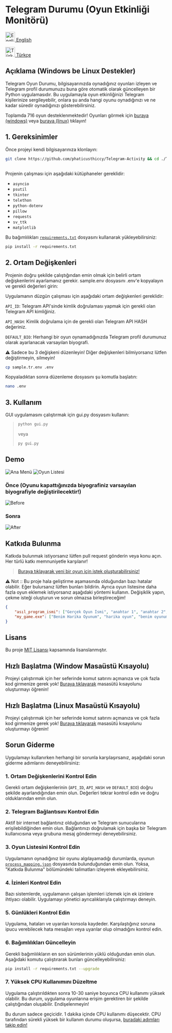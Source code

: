 # Telegram Durumu (Oyun Etkinliği Monitörü)

[<img src="https://images.emojiterra.com/openmoji/v15.0/512px/1f1ec-1f1e7.png" alt="English" width="30" height="30"> English](README.md)

[<img src="https://images.emojiterra.com/openmoji/v15.0/512px/1f1f9-1f1f7.png" alt="Türkçe" width="30" height="30"> Türkçe](README.tr.md)

## Açıklama (Windows be Linux Destekler)

Telegram Oyun Durumu, bilgisayarınızda oynadığınız oyunları izleyen ve Telegram profil durumunuzu buna göre otomatik olarak güncelleyen bir Python uygulamasıdır. Bu uygulamayla oyun etkinliğinizi Telegram kişilerinize sergileyebilir, onlara şu anda hangi oyunu oynadığınızı ve ne kadar süredir oynadığınızı gösterebilirsiniz.

Toplamda 716 oyun desteklenmektedir! Oyunları görmek için [buraya (windows)](https://github.com/phaticusthiccy/Telegram-Activity/blob/master/games/games.csv) veya [buraya (linux)](https://github.com/phaticusthiccy/Telegram-Activity/blob/master/games/games_linux.csv) tıklayın!

## 1. Gereksinimler

Önce projeyi kendi bilgisayarınıza klonlayın:
```bash
git clone https://github.com/phaticusthiccy/Telegram-Activity && cd ./Telegram-Activity
```

## 

Projenin çalışması için aşağıdaki kütüphaneler gereklidir:

- `asyncio`
- `psutil`
- `tkinter`
- `telethon`
- `python-dotenv`
- `pillow`
- `requests`
- `sv_ttk`
- `matplotlib`

Bu bağımlılıkları [`requirements.txt`](./requirements.txt) dosyasını kullanarak yükleyebilirsiniz:

```bash
pip install -r requirements.txt
```


## 2. Ortam Değişkenleri

Projenin doğru şekilde çalıştığından emin olmak için belirli ortam değişkenlerini ayarlamanız gerekir. sample.env dosyasını .env'e kopyalayın ve gerekli değerleri girin:

Uygulamanın düzgün çalışması için aşağıdaki ortam değişkenleri gereklidir:

``API_ID``: Telegram API'sinde kimlik doğrulaması yapmak için gerekli olan Telegram API kimliğiniz.

``API_HASH``: Kimlik doğrulama için de gerekli olan Telegram API HASH değeriniz.

``DEFAULT_BIO``: Herhangi bir oyun oynamadığınızda Telegram profil durumunuz olarak ayarlanacak varsayılan biyografi.

⚠ Sadece bu 3 değişkeni düzenleyin! Diğer değişkenleri bilmiyorsanız lütfen değiştirmeyin, silmeyin!

```bash
cp sample.tr.env .env
```

Kopyaladıktan sonra düzenleme dosyasını şu komutla başlatın:

```bash
nano .env
```

## 3. Kullanım
GUI uygulamasını çalıştırmak için gui.py dosyasını kullanın:

> ```bash
> python gui.py
> ```
> veya
> ```bash
> py gui.py
> ```

## Demo

![Ana Menü](src/main_page_tr.png)
![Oyun Listesi](src/game_list_tr.png)

### Önce (Oyunu kapattığınızda biyografiniz varsayılan biyografiyle değiştirilecektir!)

![Before](src/before.png)

### Sonra

![After](src/after_tr.png)


## Katkıda Bulunma
Katkıda bulunmak istiyorsanız lütfen pull request gönderin veya konu açın. Her türlü katkı memnuniyetle karşılanır!

> [Buraya tıklayarak yeni bir oyun için istek oluşturabilirsiniz!](https://github.com/phaticusthiccy/Telegram-Activity/issues/new?assignees=phaticusthiccy&labels=enhancement%2C+game+request&projects=&template=new-game-request.md&title=%5BREQUEST%5D+New+Game+Request)

⚠ Not :: Bu proje hala geliştirme aşamasında olduğundan bazı hatalar olabilir. Eğer bulursanız lütfen bunları bildirin. Ayrıca oyun listesine daha fazla oyun eklemek istiyorsanız aşağıdaki yöntemi kullanın. Değişiklik yapın, çekme isteği oluşturun ve sorun olmazsa birleştireceğim!

```json
{
    "asıl_program_ismi": ["Gerçek Oyun İsmi", "anahtar 1", "anahtar 2", "anahtar n..", "asıl_program_ismi"],
    "my_game.exe": ["Benim Harika Oyunum", "harika oyun", "benim oyunum", "my_game.exe"]
}
```

## Lisans
Bu proje [MIT Lisansı](LICENSE.tr.md) kapsamında lisanslanmıştır.

## Hızlı Başlatma (Window Masaüstü Kısayolu)
Projeyi çalıştırmak için her seferinde komut satırını açmanıza ve çok fazla kod girmenize gerek yok! [Buraya tıklayarak](https://github.com/phaticusthiccy/Telegram-Activity/wiki/Windows-Masa%C3%BCst%C3%BC-K%C4%B1sayolu-Nas%C4%B1l-Olu%C5%9Fturulur) masasütü kısayolunu oluşturmayı öğrenin!

## Hızlı Başlatma (Linux Masaüstü Kısayolu)
Projeyi çalıştırmak için her seferinde komut satırını açmanıza ve çok fazla kod girmenize gerek yok! [Buraya tıklayarak](https://github.com/phaticusthiccy/Telegram-Activity/wiki/Linux-Masa%C3%BCst%C3%BC-K%C4%B1sayolu-Nas%C4%B1l-Olu%C5%9Fturulur) masasütü kısayolunu oluşturmayı öğrenin!

## Sorun Giderme

Uygulamayı kullanırken herhangi bir sorunla karşılaşırsanız, aşağıdaki sorun giderme adımlarını deneyebilirsiniz:

### 1. Ortam Değişkenlerini Kontrol Edin
Gerekli ortam değişkenlerinin (`API_ID`, `API_HASH` ve `DEFAULT_BIO`) doğru şekilde ayarlandığından emin olun. Değerleri tekrar kontrol edin ve doğru olduklarından emin olun.

### 2. Telegram Bağlantısını Kontrol Edin
Aktif bir internet bağlantınız olduğundan ve Telegram sunucularına erişilebildiğinden emin olun. Bağlantınızı doğrulamak için başka bir Telegram kullanıcısına veya grubuna mesaj göndermeyi deneyebilirsiniz.

### 3. Oyun Listesini Kontrol Edin
Uygulamanın oynadığınız bir oyunu algılayamadığı durumlarda, oyunun [`process_mapping.json`](./games/process_mapping.json) dosyasında bulunduğundan emin olun. Yoksa, "Katkıda Bulunma" bölümündeki talimatları izleyerek ekleyebilirsiniz.

### 4. İzinleri Kontrol Edin
Bazı sistemlerde, uygulamanın çalışan işlemleri izlemek için ek izinlere ihtiyacı olabilir. Uygulamayı yönetici ayrıcalıklarıyla çalıştırmayı deneyin.

### 5. Günlükleri Kontrol Edin
Uygulama, hataları ve uyarıları konsola kaydeder. Karşılaştığınız soruna ipucu verebilecek hata mesajları veya uyarılar olup olmadığını kontrol edin.

### 6. Bağımlılıkları Güncelleyin
Gerekli bağımlılıkların en son sürümlerinin yüklü olduğundan emin olun. Aşağıdaki komutu çalıştırarak bunları güncelleyebilirsiniz:

```bash
pip install -r requirements.txt --upgrade
```

### 7. Yüksek CPU Kullanımını Düzeltme
Uygulama çalıştırıldıkten sonra 10-30 saniye boyunca CPU kullanımı yüksek olabilir. Bu durum, uygulama oyunlarına erişim gerektiren bir şekilde çalıştığından oluşabilir. Endişelenmeyin!

Bu durum sadece geçicidir. 1 dakika içinde CPU kullanımı düşecektir. CPU tarafından sürekli yüksek bir kullanım durumu oluşursa, [buradaki adımları takip edin!](https://github.com/phaticusthiccy/Telegram-Activity/wiki/Y%C3%BCksek-CPU-Kullan%C4%B1m%C4%B1-%C3%87%C3%B6z%C3%BCm%C3%BC)